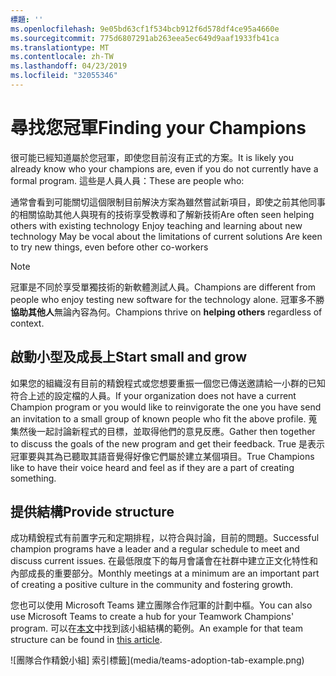 ```yaml
---
標題: ''
ms.openlocfilehash: 9e05bd63cf1f534bcb912f6d578df4ce95a4660e
ms.sourcegitcommit: 775d6807291ab263eea5ec649d9aaf1933fb41ca
ms.translationtype: MT
ms.contentlocale: zh-TW
ms.lasthandoff: 04/23/2019
ms.locfileid: "32055346"
---
```

# <a name="finding-your-champions"></a><span data-ttu-id="7b451-102">尋找您冠軍</span><span class="sxs-lookup"><span data-stu-id="7b451-102">Finding your Champions</span></span> 

<span data-ttu-id="7b451-103">很可能已經知道屬於您冠軍，即使您目前沒有正式的方案。</span><span class="sxs-lookup"><span data-stu-id="7b451-103">It is likely you already know who your champions are, even if you do not currently have a formal program.</span></span>  <span data-ttu-id="7b451-104">這些是人員人員：</span><span class="sxs-lookup"><span data-stu-id="7b451-104">These are people who:</span></span>

<span data-ttu-id="7b451-105">通常會看到可能關切這個限制目前解決方案為雖然嘗試新項目，即使之前其他同事的相關協助其他人與現有的技術享受教導和了解新技術</span><span class="sxs-lookup"><span data-stu-id="7b451-105">Are often seen helping others with existing technology Enjoy teaching and learning about new technology May be vocal about the limitations of current solutions Are keen to try new things, even before other co-workers</span></span>

> [!NOTE]
> <span data-ttu-id="7b451-106">冠軍是不同於享受單獨技術的新軟體測試人員。</span><span class="sxs-lookup"><span data-stu-id="7b451-106">Champions are different from people who enjoy testing new software for the technology alone.</span></span> <span data-ttu-id="7b451-107">冠軍多不勝**協助其他人**無論內容為何。</span><span class="sxs-lookup"><span data-stu-id="7b451-107">Champions thrive on **helping others** regardless of context.</span></span> 

## <a name="start-small-and-grow"></a><span data-ttu-id="7b451-108">啟動小型及成長上</span><span class="sxs-lookup"><span data-stu-id="7b451-108">Start small and grow</span></span>

<span data-ttu-id="7b451-109">如果您的組織沒有目前的精銳程式或您想要重振一個您已傳送邀請給一小群的已知符合上述的設定檔的人員。</span><span class="sxs-lookup"><span data-stu-id="7b451-109">If your organization does not have a current Champion program or you would like to reinvigorate the one you have send an invitation to a small group of known people who fit the above profile.</span></span>  <span data-ttu-id="7b451-110">蒐集然後一起討論新程式的目標，並取得他們的意見反應。</span><span class="sxs-lookup"><span data-stu-id="7b451-110">Gather then together to discuss the goals of the new program and get their feedback.</span></span> <span data-ttu-id="7b451-111">True 是表示冠軍要與其為已聽取其語音覺得好像它們屬於建立某個項目。</span><span class="sxs-lookup"><span data-stu-id="7b451-111">True Champions like to have their voice heard and feel as if they are a part of creating something.</span></span>  

## <a name="provide-structure"></a><span data-ttu-id="7b451-112">提供結構</span><span class="sxs-lookup"><span data-stu-id="7b451-112">Provide structure</span></span>

<span data-ttu-id="7b451-113">成功精銳程式有前置字元和定期排程，以符合與討論，目前的問題。</span><span class="sxs-lookup"><span data-stu-id="7b451-113">Successful champion programs have a leader and a regular schedule to meet and discuss current issues.</span></span>  <span data-ttu-id="7b451-114">在最低限度下的每月會議會在社群中建立正文化特性和內部成長的重要部分。</span><span class="sxs-lookup"><span data-stu-id="7b451-114">Monthly meetings at a minimum are an important part of creating a positive culture in the community and fostering growth.</span></span>  

<span data-ttu-id="7b451-115">您也可以使用 Microsoft Teams 建立團隊合作冠軍的計劃中樞。</span><span class="sxs-lookup"><span data-stu-id="7b451-115">You can also use Microsoft Teams to create a hub for your Teamwork Champions' program.</span></span>  <span data-ttu-id="7b451-116">可以在[本文](https://docs.microsoft.com/en-us/MicrosoftTeams/teams-adoption-your-first-teams)中找到該小組結構的範例。</span><span class="sxs-lookup"><span data-stu-id="7b451-116">An example for that team structure can be found in [this article](https://docs.microsoft.com/en-us/MicrosoftTeams/teams-adoption-your-first-teams).</span></span>

![團隊合作精銳小組] 索引標籤](media/teams-adoption-tab-example.png)
